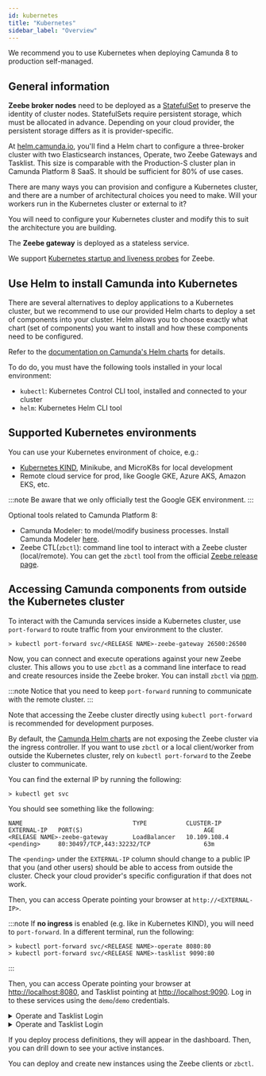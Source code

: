 ```yaml
---
id: kubernetes
title: "Kubernetes"
sidebar_label: "Overview"
---
```


We recommend you to use Kubernetes when deploying Camunda 8 to production self-managed.

## General information

**Zeebe broker nodes** need to be deployed as a [StatefulSet](https://kubernetes.io/docs/concepts/workloads/controllers/statefulset/) 
to preserve the identity of cluster nodes. StatefulSets require persistent storage, which must be allocated in advance. Depending on your 
cloud provider, the persistent storage differs as it is provider-specific.

At [helm.camunda.io](https://helm.camunda.io/), you'll find a Helm chart to configure a three-broker cluster with two Elasticsearch instances, Operate, two Zeebe Gateways and Tasklist. This size is comparable with the Production-S cluster plan in Camunda Platform 8 SaaS. It should be sufficient for 80% of use cases.

There are many ways you can provision and configure a Kubernetes cluster, and there are a number of architectural choices you need to make. Will your workers run in the Kubernetes cluster or external to it?

You will need to configure your Kubernetes cluster and modify this to suit the architecture you are building.

The **Zeebe gateway** is deployed as a stateless service.

We support [Kubernetes startup and liveness probes](../../zeebe-deployment/configuration/gateway-health-probes/) for Zeebe.

## Use Helm to install Camunda into Kubernetes

There are several alternatives to deploy applications to a Kubernetes cluster, but we recommend to use our provided Helm charts to deploy a set of components into your cluster. Helm allows you to choose exactly what chart (set of components) you want to install and how these components need to be configured.

Refer to the [documentation on Camunda's Helm charts](../kubernetes-helm/) for details.

To do do, you must have the following tools installed in your local environment:

- `kubectl`: Kubernetes Control CLI tool, installed and connected to your cluster
- `helm`: Kubernetes Helm CLI tool

## Supported Kubernetes environments 

You can use your Kubernetes environment of choice, e.g.:

- [Kubernetes KIND](https://github.com/kubernetes-sigs/kind), Minikube, and MicroK8s for local development
- Remote cloud service for prod, like Google GKE, Azure AKS, Amazon EKS, etc.

:::note 
Be aware that we only officially test the Google GEK environment.
:::

Optional tools related to Camunda Platform 8:

- Camunda Modeler: to model/modify business processes. Install Camunda Modeler [here](/components/modeler/desktop-modeler/install-the-modeler.md).
- Zeebe CTL(`zbctl`): command line tool to interact with a Zeebe cluster (local/remote). You can get the `zbctl` tool from the official
[Zeebe release page](https://github.com/camunda-cloud/zeebe/releases).


## Accessing Camunda components from outside the Kubernetes cluster

To interact with the Camunda services inside a Kubernetes cluster, use `port-forward` to route traffic from your environment to the cluster.

```
> kubectl port-forward svc/<RELEASE NAME>-zeebe-gateway 26500:26500
```

Now, you can connect and execute operations against your new Zeebe cluster. This allows you to use `zbctl` as a command line interface to read and create resources inside the Zeebe broker. You can install `zbctl` via [npm](https://www.npmjs.com/package/zbctl).


:::note
Notice that you need to keep `port-forward` running to communicate with the remote cluster.
:::

Note that accessing the Zeebe cluster directly using `kubectl port-forward` is recommended for development purposes. 

By default, the [Camunda Helm charts](../kubernetes-helm) are not exposing the Zeebe cluster via the ingress controller. If you want to use `zbctl` or a local client/worker from outside the Kubernetes cluster, rely on `kubectl port-forward` to the Zeebe cluster to communicate.

You can find the external IP by running the following:

```
> kubectl get svc
```

You should see something like the following:

```
NAME                               TYPE           CLUSTER-IP       EXTERNAL-IP   PORT(S)                                  AGE
<RELEASE NAME>-zeebe-gateway       LoadBalancer   10.109.108.4     <pending>     80:30497/TCP,443:32232/TCP               63m
```

The `<pending>` under the `EXTERNAL-IP` column should change to a public IP that you (and other users) should be able to access from outside the cluster. Check your cloud provider's specific configuration if that does not work.

Then, you can access Operate pointing your browser at `http://<EXTERNAL-IP>`.

:::note
If **no ingress** is enabled (e.g. like in Kubernetes KIND), you will need to `port-forward`. In a different terminal, run the following:
```
> kubectl port-forward svc/<RELEASE NAME>-operate 8080:80
> kubectl port-forward svc/<RELEASE NAME>-tasklist 9090:80  
```
:::

Then, you can access Operate pointing your browser at [http://localhost:8080](http://localhost:8080/), and Tasklist pointing at [http://localhost:9090](http://localhost:9090). Log in to these services using the `demo`/`demo` credentials.

<details>
  <summary>Operate and Tasklist Login</summary>
  <div>
    <img src={require('./assets/operate-tasklist-login.png').default}/>
  </div>
</details>
<details>
  <summary>Operate and Tasklist Login</summary>
  <div>
    <img src={require('./assets/operate-tasklist-dashboard.png').default}/>
  </div>
</details>

If you deploy process definitions, they will appear in the dashboard. Then, you can drill down to see your active instances.

You can deploy and create new instances using the Zeebe clients or `zbctl`.
